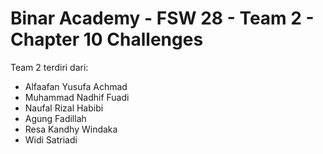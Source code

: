 # Binar Academy - FSW 28 - Team 2 - Chapter 10 Challenges

Team 2 terdiri dari:
- Alfaafan Yusufa Achmad
- Muhammad Nadhif Fuadi
- Naufal Rizal Habibi
- Agung Fadillah
- Resa Kandhy Windaka
- Widi Satriadi
